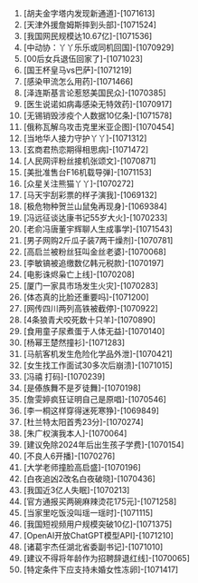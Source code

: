 
1. [胡夫金字塔内发现新通道]-[1071613]
1. [天津外援詹姆斯摔到头部]-[1071524]
1. [我国网民规模达10.67亿]-[1071536]
1. [中动协：丫丫乐乐或同机回国]-[1070929]
1. [00后女兵退伍回家了]-[1071023]
1. [国王杯皇马vs巴萨]-[1071219]
1. [感染甲流怎么用药]-[1071466]
1. [泽连斯基言论惹怒美国民众]-[1070385]
1. [医生说诺如病毒感染无特效药]-[1070917]
1. [无锡销毁涉疫个人数据10亿条]-[1071578]
1. [俄称瓦解乌攻击克里米亚企图]-[1070454]
1. [当地华人接力守护丫丫]-[1071312]
1. [玄商君热恋期得相思病]-[1071472]
1. [人民网评粉丝接机张颂文]-[1070871]
1. [美批准售台F16机载导弹]-[1071153]
1. [众星关注熊猫丫丫]-[1070272]
1. [马天宇刮彩票的样子演我]-[1069132]
1. [极危物种贺兰山鼠兔再现身]-[1069384]
1. [冯远征谈达康书记55岁大火]-[1070233]
1. [老俞冯唐董宇辉聊人生成事学]-[1071543]
1. [男子网购2斤瓜子装7两干燥剂]-[1070781]
1. [高启兰被粉丝狂叫金丝老婆]-[1070068]
1. [李敏镐被追缴数亿韩元税款]-[1070197]
1. [电影诛烬枭亡上线]-[1070208]
1. [厦门一家具市场发生火灾]-[1070283]
1. [体态真的比脸还重要吗]-[1071200]
1. [网传四川两列高铁被截停]-[1070922]
1. [4条狼青犬咬死数十只羊]-[1070890]
1. [食用童子尿煮蛋于人体无益]-[1070140]
1. [杨幂王楚然撞衫]-[1071283]
1. [马航客机发生危险化学品外泄]-[1070421]
1. [女生找工作面试30多次后崩溃]-[1071015]
1. [冯禧 打码]-[1070239]
1. [是傣族舞不是歹徒舞]-[1070198]
1. [詹雯婷疯狂证明自己是原唱]-[1070546]
1. [李一桐这样穿得迷死寒狰]-[1069849]
1. [杜兰特太阳首秀23分]-[1070274]
1. [朱广权演我本人]-[1070064]
1. [建议免除2024年后出生孩子学费]-[1070154]
1. [不良人6开播]-[1070276]
1. [大学老师撞脸高启盛]-[1070196]
1. [白夜追凶2改名白夜破晓]-[1070436]
1. [我国近3亿人失眠]-[1070213]
1. [官方通报买两碗麻辣烫花175元]-[1071258]
1. [当家里吃饭没叫瑶一瑶时]-[1071115]
1. [我国短视频用户规模突破10亿]-[1071375]
1. [OpenAI开放ChatGPT模型API]-[1071210]
1. [诸葛宇杰任湖北省委副书记]-[1071010]
1. [建议不得将年龄作为招聘辞退红线]-[1070065]
1. [特定条件下应支持未婚女性冻卵]-[1071417]
